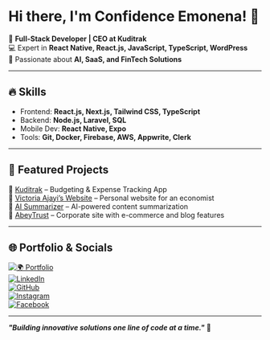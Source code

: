 # Hi there, I'm Confidence Emonena! 👋  

🚀 **Full-Stack Developer | CEO at Kuditrak**  
💻 Expert in **React Native, React.js, JavaScript, TypeScript, WordPress**  
🌱 Passionate about **AI, SaaS, and FinTech Solutions**  

---

## 🔥 Skills  
- Frontend: **React.js, Next.js, Tailwind CSS, TypeScript**  
- Backend: **Node.js, Laravel, SQL**  
- Mobile Dev: **React Native, Expo**  
- Tools: **Git, Docker, Firebase, AWS, Appwrite, Clerk**  

---

## 📌 Featured Projects  

🔹 [Kuditrak](https://kuditrak.ng) – Budgeting & Expense Tracking App  
🔹 [Victoria Ajayi’s Website](https://victoriaajayi.com) – Personal website for an economist  
🔹 [AI Summarizer](https://aisummarizer.devclinton.com) – AI-powered content summarization  
🔹 [AbeyTrust](https://abeytrust.com) – Corporate site with e-commerce and blog features  

---

## 🌐 Portfolio & Socials  

[![🌍 Portfolio](https://img.shields.io/badge/Portfolio-devclinton.com-black?style=flat&logo=vercel)](https://devclinton.com)  
[![LinkedIn](https://img.shields.io/badge/LinkedIn-DevClinton-blue?style=flat&logo=linkedin)](https://www.linkedin.com/in/dev-clinton/)  
[![GitHub](https://img.shields.io/badge/GitHub-Dev--Clinton-black?style=flat&logo=github)](https://github.com/Dev-Clinton)  
[![Instagram](https://img.shields.io/badge/Instagram-@devclinton-purple?style=flat&logo=instagram)](https://instagram.com/devclinton)  
[![Facebook](https://img.shields.io/badge/Facebook-Confidence--Emonena-1877F2?style=flat&logo=facebook)](https://facebook.com/confidence.emonena)  

---

**_"Building innovative solutions one line of code at a time."_** 🚀
